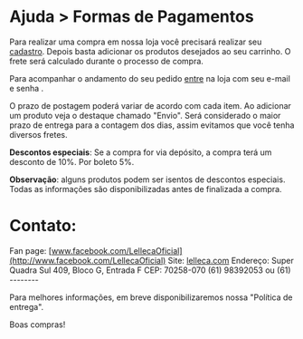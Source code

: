 Ajuda > Formas de Pagamentos
==============================
 
Para realizar uma compra em nossa loja você precisará realizar seu [cadastro](https://lelleca.com/signup). Depois basta adicionar
os produtos desejados ao seu carrinho. O frete será calculado durante o processo de compra.

Para acompanhar o andamento do seu pedido [entre](https://lelleca.com/login) na loja com seu e-mail e senha .

O prazo de postagem poderá variar de acordo com cada item. Ao adicionar um produto veja o destaque chamado "Envio". Será 
considerado o maior prazo de entrega para a contagem dos dias, assim evitamos que você tenha diversos fretes.

**Descontos especiais**: Se a compra for via depósito, a compra terá um desconto de 10%. Por boleto 5%. 

**Observação**: alguns produtos podem ser isentos de descontos especiais. Todas as informações são disponibilizadas antes de finalizada a compra. 

Contato:
========
Fan page: [www.facebook.com/LellecaOficial](http://www.facebook.com/LellecaOficial)
Site: [lelleca.com](http://lelleca.com)
Endereço: Super Quadra Sul 409, Bloco G, Entrada F CEP: 70258-070
(61) 98392053 ou (61) --------

Para melhores informações, em breve disponibilizaremos nossa "Política de entrega".

Boas compras!
